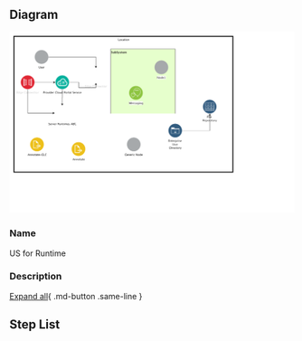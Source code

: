 
## Diagram

![US for Runtime](../img/aodusagescenario_SyKDPbYw1UQ_B18mG8_Wo.png)

### Name


US for Runtime


### Description



[Expand all](#){ .md-button .same-line }

## Step List


    


